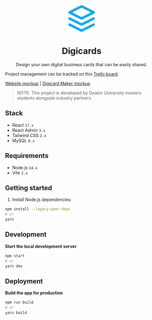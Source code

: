 <p align="center">
  <img src="public/img/icon.svg" width="96" alt="Icon" />
</p>

<h1 align="center">Digicards</h1>

<p align="center">Design your own digital business cards that can be easily shared.</p>

Project management can be tracked on this [Trello board](https://trello.com/b/euocxOCd/topexcel-trello).

[Website mockup](https://yiu50b.axshare.com) | [Digicard Maker mockup](https://4twccs.axshare.com)

> NOTE: This project is developed by Deakin University masters students alongside industry partners.

## Stack

- React `17.x`
- React Admin `3.x`
- Tailwind CSS `2.x`
- MySQL `8.x`

## Requirements

- Node.js `14.x`
- Vite `2.x`

## Getting started

1. Install Node.js dependencies:

```sh
npm install --legacy-peer-deps
# or
yarn
```

## Development

**Start the local development server**

```sh
npm start
# or
yarn dev
```

## Deployment

**Build the app for production**

```sh
npm run build
# or
yarn build
```
